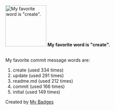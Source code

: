 <img src="https://my-badges.github.io/my-badges/favorite-word.png" alt="My favorite word is &quot;create&quot;." title="My favorite word is &quot;create&quot;." width="128">
<strong>My favorite word is &quot;create&quot;.</strong>
<br><br>

My favorite commit message words are:

1. create (used 334 times)
2. update (used 291 times)
3. readme.md (used 212 times)
4. commit (used 166 times)
5. initial (used 149 times)


Created by <a href="https://github.com/my-badges/my-badges">My Badges</a>